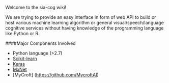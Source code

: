
Welcome to the sia-cog wiki! 

We are trying to provide an easy interface in form of web API to build or host various machine learning algorithm or general visual/speech/language cognitive services without having knowledge of the programming language like Python or R.

####Major Components Involved
* Python language (>2.7)
* [Scikit-learn](http://scikit-learn.org/)
* [Keras](https://keras.io/)
* [MxNet](http://mxnet.io)
* [MyCroft] (https://github.com/MycroftAI)